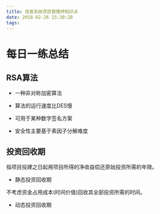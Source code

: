 ```yaml
---
title: 信息系统项目管理师知识点
date: 2018-02-26 15:30:28
tags:
---
```

# 每日一练总结

## RSA算法

- 一种非对称加密算法

- 算法的运行速度比DES慢

- 可用于某种数字签名方案

- 安全性主要基于素因子分解难度

## 投资回收期

指项目投建之日起用项目所得的净收益偿还原始投资所需的年限。

- 静态投资回收期

不考虑资金占用成本(时间价值)回收其全部投资所需的时间。

- 动态投资回收期 